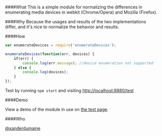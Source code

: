 ####What
This is a simple module for normalizing the differences in enumerating media devices in webkit (Chrome/Opera) and Mozilla (Firefox).

####Why
Because the usages and results of the two implementations differ, and it's nice to normalize the behavior and results.

####How

```javascript
var enumerateDevices = require('enumerateDevices');

enumerateDevices(function(err, devices) {
    if(err) {
        console.log(err.message); //device enumeration not supported
    } else {
        console.log(devices);
    }
});
```

Test by running `npm start` and visiting [http://localhost:8880/test](http://localhost:8880/test/)

####Demo

View a demo of the module in use on [the test page](https://xdumaine.github.io/enumerateDevices/test/).

####Who

[@xanderdumaine](https://twitter.com/xanderdumaine)
